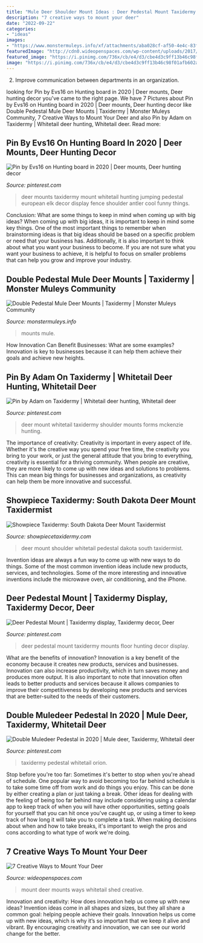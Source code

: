 ```yaml
---
title: "Mule Deer Shoulder Mount Ideas : Deer Pedestal Mount Taxidermy Mounts Floor Hunting Decor Display"
description: "7 creative ways to mount your deer"
date: "2022-09-22"
categories:
- "ideas"
images:
- "https://www.monstermuleys.info/xf/attachments/aba028cf-af50-4e4c-83fb-b8c4cd89a715-jpeg.4907/"
featuredImage: "http://cdn0.wideopenspaces.com/wp-content/uploads/2017/04/Mount-7.jpg"
featured_image: "https://i.pinimg.com/736x/cb/e4/d3/cbe4d3c9ff13b46c98f01afb602a3fca.jpg"
image: "https://i.pinimg.com/736x/cb/e4/d3/cbe4d3c9ff13b46c98f01afb602a3fca.jpg"
---
```



2. Improve communication between departments in an organization.

	

		
looking for Pin by Evs16 on Hunting board in 2020 | Deer mounts, Deer hunting decor you've came to the right page. We have 7 Pictures about Pin by Evs16 on Hunting board in 2020 | Deer mounts, Deer hunting decor like Double Pedestal Mule Deer Mounts | Taxidermy | Monster Muleys Community, 7 Creative Ways to Mount Your Deer and also Pin by Adam on Taxidermy | Whitetail deer hunting, Whitetail deer. Read more:
		
    
## Pin By Evs16 On Hunting Board In 2020 | Deer Mounts, Deer Hunting Decor

<img loading=lazy src="https://i.pinimg.com/originals/2d/db/11/2ddb1153aa0b4c0aa2783b698159f999.jpg" onerror="this.onerror=null;this.src='https://tse2.mm.bing.net/th?id=OIP.OaF8HLKQZUVY_ldE_caVNQHaJ4&amp;pid=15.1';" alt="Pin by Evs16 on Hunting board in 2020 | Deer mounts, Deer hunting decor">

_Source: pinterest.com_

>deer mounts taxidermy mount whitetail hunting jumping pedestal european elk decor display fence shoulder antler cool funny things. 

	

Conclusion: What are some things to keep in mind when coming up with big ideas?
When coming up with big ideas, it is important to keep in mind some key things. One of the most important things to remember when brainstorming ideas is that big ideas should be based on a specific problem or need that your business has. Additionally, it is also important to think about what you want your business to become. If you are not sure what you want your business to achieve, it is helpful to focus on smaller problems that can help you grow and improve your industry.

    
## Double Pedestal Mule Deer Mounts | Taxidermy | Monster Muleys Community

<img loading=lazy src="https://www.monstermuleys.info/xf/attachments/aba028cf-af50-4e4c-83fb-b8c4cd89a715-jpeg.4907/" onerror="this.onerror=null;this.src='https://tse4.mm.bing.net/th?id=OIP.ZGM0p8P54lX_qp7qnZ-dKQHaJ4&amp;pid=15.1';" alt="Double Pedestal Mule Deer Mounts | Taxidermy | Monster Muleys Community">

_Source: monstermuleys.info_

>mounts mule. 

	

How Innovation Can Benefit Businesses: What are some examples?
Innovation is key to businesses because it can help them achieve their goals and achieve new heights.

    
## Pin By Adam On Taxidermy | Whitetail Deer Hunting, Whitetail Deer

<img loading=lazy src="https://i.pinimg.com/originals/85/b5/43/85b5436312b9aa55a8dc56e77e16817b.jpg" onerror="this.onerror=null;this.src='https://tse4.mm.bing.net/th?id=OIP.chigvGreeT-YKYy2AyXPdAHaJ4&amp;pid=15.1';" alt="Pin by Adam on Taxidermy | Whitetail deer hunting, Whitetail deer">

_Source: pinterest.com_

>deer mount whitetail taxidermy shoulder mounts forms mckenzie hunting. 

	

The importance of creativity:
Creativity is important in every aspect of life. Whether it's the creative way you spend your free time, the creativity you bring to your work, or just the general attitude that you bring to everything, creativity is essential for a thriving community. When people are creative, they are more likely to come up with new ideas and solutions to problems. This can mean big things for businesses and organizations, as creativity can help them be more innovative and successful.

    
## Showpiece Taxidermy: South Dakota Deer Mount Taxidermist

<img loading=lazy src="http://www.showpiecetaxidermy.com/wp-content/uploads/2015/08/20121206-whitetail-deer-shoulder-mount.jpg" onerror="this.onerror=null;this.src='https://tse4.mm.bing.net/th?id=OIP.vlLwxclRYtogNbrpYJyneQHaKX&amp;pid=15.1';" alt="Showpiece Taxidermy: South Dakota Deer Mount Taxidermist">

_Source: showpiecetaxidermy.com_

>deer mount shoulder whitetail pedestal dakota south taxidermist. 

	

Invention ideas are always a fun way to come up with new ways to do things. Some of the most common invention ideas include new products, services, and technologies. Some of the more interesting and innovative inventions include the microwave oven, air conditioning, and the iPhone.

    
## Deer Pedestal Mount | Taxidermy Display, Taxidermy Decor, Deer

<img loading=lazy src="https://i.pinimg.com/736x/56/72/0c/56720c5f128c715cbc9ff51ef93a4a16--deer-mounts-deer-hunting.jpg" onerror="this.onerror=null;this.src='https://tse3.mm.bing.net/th?id=OIP.0VVJcJYUk2_os8BpipDerQHaLH&amp;pid=15.1';" alt="Deer Pedestal Mount | Taxidermy display, Taxidermy decor, Deer">

_Source: pinterest.com_

>deer pedestal mount taxidermy mounts floor hunting decor display. 

	

What are the benefits of innovation?
Innovation is a key benefit of the economy because it creates new products, services and businesses. Innovation can also increase productivity, which in turn saves money and produces more output. It is also important to note that innovation often leads to better products and services because it allows companies to improve their competitiveness by developing new products and services that are better-suited to the needs of their customers.

    
## Double Muledeer Pedestal In 2020 | Mule Deer, Taxidermy, Whitetail Deer

<img loading=lazy src="https://i.pinimg.com/736x/cb/e4/d3/cbe4d3c9ff13b46c98f01afb602a3fca.jpg" onerror="this.onerror=null;this.src='https://tse4.mm.bing.net/th?id=OIP.dVASBKlwhN21F9EvXThggAHaJ8&amp;pid=15.1';" alt="Double Muledeer Pedestal in 2020 | Mule deer, Taxidermy, Whitetail deer">

_Source: pinterest.com_

>taxidermy pedestal whitetail orion. 

	

Stop before you're too far: Sometimes it's better to stop when you're ahead of schedule.
One popular way to avoid becoming too far behind schedule is to take some time off from work and do things you enjoy. This can be done by either creating a plan or just taking a break. Other ideas for dealing with the feeling of being too far behind may include considering using a calendar app to keep track of when you will have other opportunities, setting goals for yourself that you can hit once you've caught up, or using a timer to keep track of how long it will take you to complete a task. When making decisions about when and how to take breaks, it's important to weigh the pros and cons according to what type of work we're doing.

    
## 7 Creative Ways To Mount Your Deer

<img loading=lazy src="http://cdn0.wideopenspaces.com/wp-content/uploads/2017/04/Mount-7.jpg" onerror="this.onerror=null;this.src='https://tse2.mm.bing.net/th?id=OIP.-9v5UQK4EMWRbid-wN-RcgHaFj&amp;pid=15.1';" alt="7 Creative Ways to Mount Your Deer">

_Source: wideopenspaces.com_

>mount deer mounts ways whitetail shed creative. 

	

Innovation and creativity: How does innovation help us come up with new ideas?
Invention ideas come in all shapes and sizes, but they all share a common goal: helping people achieve their goals. Innovation helps us come up with new ideas, which is why it’s so important that we keep it alive and vibrant. By encouraging creativity and innovation, we can see our world change for the better.

